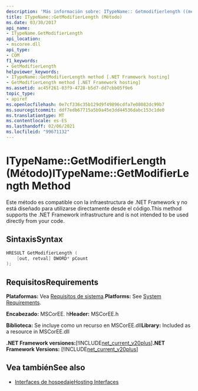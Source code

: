 ```yaml
---
description: 'Más información sobre: ITypeName:: Getmodifierlength ((método)'
title: ITypeName::GetModifierLength (Método)
ms.date: 03/30/2017
api_name:
- ITypeName.GetModifierLength
api_location:
- mscoree.dll
api_type:
- COM
f1_keywords:
- GetModifierLength
helpviewer_keywords:
- ITypeName::GetModifierLength method [.NET Framework hosting]
- GetModifierLength method [.NET Framework hosting]
ms.assetid: ac45f261-03f9-4728-b5d7-dd7cbb05f9e6
topic_type:
- apiref
ms.openlocfilehash: 0e7cf336c35b129d9f49896cdfa7e08082dc99b7
ms.sourcegitcommit: ddf7edb67715a5b9a45e3dd44536dabc153c1de0
ms.translationtype: MT
ms.contentlocale: es-ES
ms.lasthandoff: 02/06/2021
ms.locfileid: "99671132"
---
```

# <a name="itypenamegetmodifierlength-method"></a><span data-ttu-id="5862c-103">ITypeName::GetModifierLength (Método)</span><span class="sxs-lookup"><span data-stu-id="5862c-103">ITypeName::GetModifierLength Method</span></span>

<span data-ttu-id="5862c-104">Este método es compatible con la infraestructura de .NET Framework y no está diseñado para utilizarse directamente desde el código.</span><span class="sxs-lookup"><span data-stu-id="5862c-104">This method supports the .NET Framework infrastructure and is not intended to be used directly from your code.</span></span>  
  
## <a name="syntax"></a><span data-ttu-id="5862c-105">Sintaxis</span><span class="sxs-lookup"><span data-stu-id="5862c-105">Syntax</span></span>  
  
```cpp  
HRESULT GetModifierLength (  
    [out, retval] DWORD* pCount  
);  
```  
  
## <a name="requirements"></a><span data-ttu-id="5862c-106">Requisitos</span><span class="sxs-lookup"><span data-stu-id="5862c-106">Requirements</span></span>  

 <span data-ttu-id="5862c-107">**Plataformas:** Vea [Requisitos de sistema](../../get-started/system-requirements.md).</span><span class="sxs-lookup"><span data-stu-id="5862c-107">**Platforms:** See [System Requirements](../../get-started/system-requirements.md).</span></span>  
  
 <span data-ttu-id="5862c-108">**Encabezado:** MSCorEE. h</span><span class="sxs-lookup"><span data-stu-id="5862c-108">**Header:** MSCorEE.h</span></span>  
  
 <span data-ttu-id="5862c-109">**Biblioteca:** Se incluye como un recurso en MSCorEE.dll</span><span class="sxs-lookup"><span data-stu-id="5862c-109">**Library:** Included as a resource in MSCorEE.dll</span></span>  
  
 <span data-ttu-id="5862c-110">**.NET Framework versiones:**[!INCLUDE[net_current_v20plus](../../../../includes/net-current-v20plus-md.md)]</span><span class="sxs-lookup"><span data-stu-id="5862c-110">**.NET Framework Versions:** [!INCLUDE[net_current_v20plus](../../../../includes/net-current-v20plus-md.md)]</span></span>  
  
## <a name="see-also"></a><span data-ttu-id="5862c-111">Vea también</span><span class="sxs-lookup"><span data-stu-id="5862c-111">See also</span></span>

- [<span data-ttu-id="5862c-112">Interfaces de hospedaje</span><span class="sxs-lookup"><span data-stu-id="5862c-112">Hosting Interfaces</span></span>](hosting-interfaces.md)
